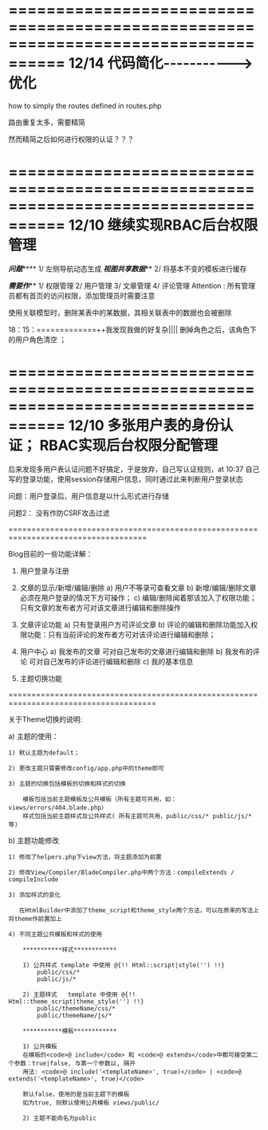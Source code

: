 ====================================================================================
12/14 代码简化-----------> 优化
====================================================================================

how to simply the routes defined in routes.php

路由重复太多，需要精简

然而精简之后如何进行权限的认证？？？

====================================================================================
12/10 继续实现RBAC后台权限管理
====================================================================================
*******问题***********
1/ 左侧导航动态生成
   *****视图共享数据*******
2/ 将基本不变的模板进行缓存

*******需要作*********
1/ 权限管理
2/ 用户管理
3/ 文章管理
4/ 评论管理
Attention : 所有管理员都有首页的访问权限，添加管理员时需要注意

使用关联模型时，删除某表中的某数据，其相关联表中的数据也会被删除


18：15：=============++我发现我做的好复杂||||
删掉角色之后，该角色下的用户角色清空 ；


====================================================================================
12/10 多张用户表的身份认证； RBAC实现后台权限分配管理
====================================================================================
 后来发现多用户表认证问题不好搞定，于是放弃，自己写认证规则，at 10:37
 自己写的登录功能，使用session存储用户信息，同时通过此来判断用户登录状态

 问题：用户登录后，用户信息是以什么形式进行存储

 问题2： 没有作防CSRF攻击过滤



====================================================================================

Blog目前的一些功能详解：

1) 用户登录与注册

2) 文章的显示/新增/编辑/删除
    a) 用户不等录可查看文章
    b) 新增/编辑/删除文章必须在用户登录的情况下方可操作；
    c) 编辑/删除闻着那该加入了权限功能；只有文章的发布者方可对该文章进行编辑和删除操作

3) 文章评论功能
    a) 只有登录用户方可评论文章
    b) 评论的编辑和删除功能加入权限功能：只有当前评论的发布者方可对该评论进行编辑和删除；

4) 用户中心
    a) 我发布的文章
        可对自己发布的文章进行编辑和删除
    b) 我发布的评论
        可对自己发布的评论进行编辑和删除
    c) 我的基本信息

5) 主题切换功能

======================================================================================

关于Theme切换的说明:

a) 主题的使用：

    1) 默认主题为default；

    2) 更改主题只需要修改config/app.php中的theme即可

    3) 主题的切换包括模板的切换和样式的切换

        模板包括当前主题模板及公共模板（所有主题可共用，如：views/errors/404.blade.php）
        样式包括当前主题样式及公共样式( 所有主题可共用，public/css/* public/js/* 等)

b) 主题功能修改

    1) 修改了helpers.php下view方法，将主题添加为前置

    2) 修改View/Compiler/BladeCompiler.php中两个方法：compileExtends / compileInclude

    3) 添加样式的变化

       在HtmlBuilder中添加了theme_script和theme_style两个方法，可以在原来的写法上将theme作前置加上

    4) 不同主题公共模板和样式的使用

        ***********样式************

        1) 公共样式 template 中使用 @{!! Html::script|style('') !!}
            public/css/*
            public/js/*

        2) 主题样式   template 中使用 @{!! Html::theme_script|theme_style('') !!}
            public/themeName/css/*
            public/themeName/js/*

        ***********模板************

        1) 公共模板
        在模板的<code>@ include</code> 和 <code>@ extends</code>中都可接受第二个参数：true|false, 与第一个参数以, 隔开
        用法: <code>@ include('<templateName>', true)</code> | <code>@ extends('<templateName>', true)</code>

        默认false，使用的是当前主题下的模板
        如为true, 则默认使用公共模板 views/public/

        2) 主题不能命名为public
